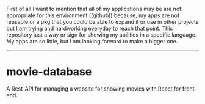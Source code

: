 First of all I want to mention that all of my applications may be are not
appropriate for this environment ((github)) because, my apps are not reusable or a pkg
that you could be able to expand it or use in other projects but I am trying and hardworking
everyday to reach that point.
This repository just a way or sign for showing my abilities in a specific language.
My apps are so little, but I am looking forward to make a bigger one.
***

# movie-database
A Rest-API for managing a website for showing movies with React for front-end.
